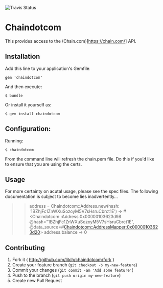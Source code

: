 ![Travis Status](https://travis-ci.org/litch/chaindotcom.svg)

# Chaindotcom

This provides access to the (Chain.com)[https://chain.com/] API.

## Installation

Add this line to your application's Gemfile:

    gem 'chaindotcom'

And then execute:

    $ bundle

Or install it yourself as:

    $ gem install chaindotcom

## Configuration:

  Running:

    $ chaindotcom

  From the command line will refresh the chain.pem file.  Do this if you'd like to ensure that you are using the certs.

## Usage

For more certainty on acutal usage, please see the spec files.  The following documentation is subject to become lies inadvertently...

  >> address = Chaindotcom::Address.new(hash: '1BZhjFc1ZnWXuSozoyM5V7sHsruCbrct1E')
  => #<Chaindotcom::Address:0x00000103623d98 @hash="1BZhjFc1ZnWXuSozoyM5V7sHsruCbrct1E", @data_source=#<Chaindotcom::AddressMapper:0x00000103623d20>>
  >> address.balance
  => 0

## Contributing

1. Fork it ( http://github.com/litch/chaindotcom/fork )
2. Create your feature branch (`git checkout -b my-new-feature`)
3. Commit your changes (`git commit -am 'Add some feature'`)
4. Push to the branch (`git push origin my-new-feature`)
5. Create new Pull Request
